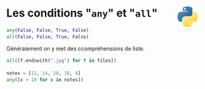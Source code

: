 # **Les conditions "`any`" et "`all`"**<a href="../../../"><img align="right" src="../../../assets/logo/Python-logo-notext.svg" alt="Python" height="64px"></a>
```py
any(False, False, True, False)
all(False, False, True, False)
```
Généralement on y met des ccompréhensions de liste.
```py
all([f.endswith(".jpg") for f in files])

notes = [12, 14, 20, 10, 8]
any([x > 18 for x in notes])
```